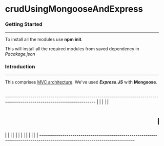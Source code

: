 # crudUsingMongooseAndExpress
<h3>Getting Started</h3>
<hr>
To install all the modules use <strong>npm init</strong>.

This will install all the required modules from saved dependency in <em>Pacakage.json</em>

<h3>Introduction</h3>
<hr>
<p>This comprises <u>MVC architecture</u>. We've used <strong><em>Express.JS</em></strong> with <strong>Mongoose</strong>. </p>
<p><br>
 ----------------------------------------------------------------------------------------------------------------------------
|   
|
|
|
|   <h1> <marquee>Hardik Thakar</marquee> </h1>
|
|               
|
|
|
|
|
|
|
|
|
|
|
------------------------------------------------------------------------------------------------------------------------------
</p>

